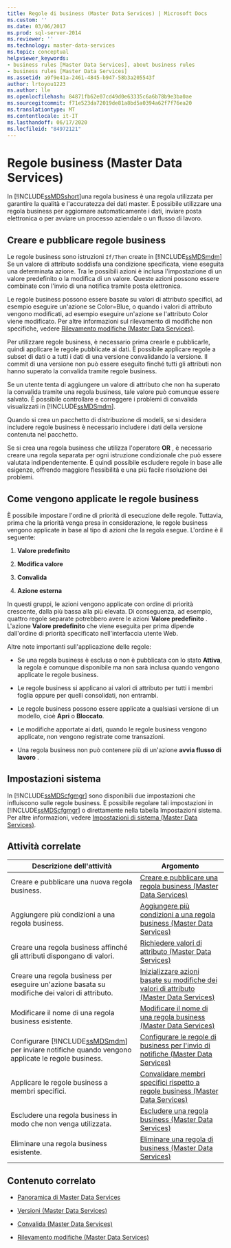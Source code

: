 ```yaml
---
title: Regole di business (Master Data Services) | Microsoft Docs
ms.custom: ''
ms.date: 03/06/2017
ms.prod: sql-server-2014
ms.reviewer: ''
ms.technology: master-data-services
ms.topic: conceptual
helpviewer_keywords:
- business rules [Master Data Services], about business rules
- business rules [Master Data Services]
ms.assetid: a9f9e41a-2461-4845-b947-58b3a205543f
author: lrtoyou1223
ms.author: lle
ms.openlocfilehash: 84871fb62e07cd49d0e63335c6a6b78b9e3ba0ae
ms.sourcegitcommit: f71e523da72019de81a8bd5a0394a62f7f76ea20
ms.translationtype: MT
ms.contentlocale: it-IT
ms.lasthandoff: 06/17/2020
ms.locfileid: "84972121"
---
```

# <a name="business-rules-master-data-services"></a>Regole business (Master Data Services)
  In [!INCLUDE[ssMDSshort](../includes/ssmdsshort-md.md)]una regola business è una regola utilizzata per garantire la qualità e l'accuratezza dei dati master. È possibile utilizzare una regola business per aggiornare automaticamente i dati, inviare posta elettronica o per avviare un processo aziendale o un flusso di lavoro.  
  
## <a name="create-and-publish-business-rules"></a>Creare e pubblicare regole business  
 Le regole business sono istruzioni `If/Then` create in [!INCLUDE[ssMDSmdm](../includes/ssmdsmdm-md.md)] Se un valore di attributo soddisfa una condizione specificata, viene eseguita una determinata azione. Tra le possibili azioni è inclusa l'impostazione di un valore predefinito o la modifica di un valore. Queste azioni possono essere combinate con l'invio di una notifica tramite posta elettronica.  
  
 Le regole business possono essere basate su valori di attributo specifici, ad esempio eseguire un'azione se Color=Blue, o quando i valori di attributo vengono modificati, ad esempio eseguire un'azione se l'attributo Color viene modificato. Per altre informazioni sul rilevamento di modifiche non specifiche, vedere [Rilevamento modifiche &#40;Master Data Services&#41;](change-tracking-master-data-services.md).  
  
 Per utilizzare regole business, è necessario prima crearle e pubblicarle, quindi applicare le regole pubblicate ai dati. È possibile applicare regole a subset di dati o a tutti i dati di una versione convalidando la versione. Il commit di una versione non può essere eseguito finché tutti gli attributi non hanno superato la convalida tramite regole business.  
  
 Se un utente tenta di aggiungere un valore di attributo che non ha superato la convalida tramite una regola business, tale valore può comunque essere salvato. È possibile controllare e correggere i problemi di convalida visualizzati in [!INCLUDE[ssMDSmdm](../includes/ssmdsmdm-md.md)].  
  
 Quando si crea un pacchetto di distribuzione di modelli, se si desidera includere regole business è necessario includere i dati della versione contenuta nel pacchetto.  
  
 Se si crea una regola business che utilizza l'operatore **OR** , è necessario creare una regola separata per ogni istruzione condizionale che può essere valutata indipendentemente. È quindi possibile escludere regole in base alle esigenze, offrendo maggiore flessibilità e una più facile risoluzione dei problemi.  
  
## <a name="how-business-rules-are-applied"></a>Come vengono applicate le regole business  
 È possibile impostare l'ordine di priorità di esecuzione delle regole. Tuttavia, prima che la priorità venga presa in considerazione, le regole business vengono applicate in base al tipo di azioni che la regola esegue. L'ordine è il seguente:  
  
1.  **Valore predefinito**  
  
2.  **Modifica valore**  
  
3.  **Convalida**  
  
4.  **Azione esterna**  
  
 In questi gruppi, le azioni vengono applicate con ordine di priorità crescente, dalla più bassa alla più elevata. Di conseguenza, ad esempio, quattro regole separate potrebbero avere le azioni **Valore predefinito** . L'azione **Valore predefinito** che viene eseguita per prima dipende dall'ordine di priorità specificato nell'interfaccia utente Web.  
  
 Altre note importanti sull'applicazione delle regole:  
  
-   Se una regola business è esclusa o non è pubblicata con lo stato **Attiva**, la regola è comunque disponibile ma non sarà inclusa quando vengono applicate le regole business.  
  
-   Le regole business si applicano ai valori di attributo per tutti i membri foglia oppure per quelli consolidati, non entrambi.  
  
-   Le regole business possono essere applicate a qualsiasi versione di un modello, cioè **Apri** o **Bloccato**.  
  
-   Le modifiche apportate ai dati, quando le regole business vengono applicate, non vengono registrate come transazioni.  
  
-   Una regola business non può contenere più di un'azione **avvia flusso di lavoro** .  
  
## <a name="system-settings"></a>Impostazioni sistema  
 In [!INCLUDE[ssMDScfgmgr](../includes/ssmdscfgmgr-md.md)] sono disponibili due impostazioni che influiscono sulle regole business. È possibile regolare tali impostazioni in [!INCLUDE[ssMDScfgmgr](../includes/ssmdscfgmgr-md.md)] o direttamente nella tabella Impostazioni sistema. Per altre informazioni, vedere [Impostazioni di sistema &#40;Master Data Services&#41;](../../2014/master-data-services/system-settings-master-data-services.md).  
  
## <a name="related-tasks"></a>Attività correlate  
  
|Descrizione dell'attività|Argomento|  
|----------------------|-----------|  
|Creare e pubblicare una nuova regola business.|[Creare e pubblicare una regola business &#40;Master Data Services&#41;](../../2014/master-data-services/create-and-publish-a-business-rule-master-data-services.md)|  
|Aggiungere più condizioni a una regola business.|[Aggiungere più condizioni a una regola business &#40;Master Data Services&#41;](../../2014/master-data-services/add-multiple-conditions-to-a-business-rule-master-data-services.md)|  
|Creare una regola business affinché gli attributi dispongano di valori.|[Richiedere valori di attributo &#40;Master Data Services&#41;](../../2014/master-data-services/require-attribute-values-master-data-services.md)|  
|Creare una regola business per eseguire un'azione basata su modifiche dei valori di attributo.|[Inizializzare azioni basate su modifiche dei valori di attributo &#40;Master Data Services&#41;](../../2014/master-data-services/initiate-actions-based-on-attribute-value-changes-master-data-services.md)|  
|Modificare il nome di una regola business esistente.|[Modificare il nome di una regola business &#40;Master Data Services&#41;](../../2014/master-data-services/change-a-business-rule-name-master-data-services.md)|  
|Configurare [!INCLUDE[ssMDSmdm](../includes/ssmdsmdm-md.md)] per inviare notifiche quando vengono applicate le regole business.|[Configurare le regole di business per l'invio di notifiche &#40;Master Data Services&#41;](../../2014/master-data-services/configure-business-rules-to-send-notifications-master-data-services.md)|  
|Applicare le regole business a membri specifici.|[Convalidare membri specifici rispetto a regole business &#40;Master Data Services&#41;](../../2014/master-data-services/validate-specific-members-against-business-rules-master-data-services.md)|  
|Escludere una regola business in modo che non venga utilizzata.|[Escludere una regola business &#40;Master Data Services&#41;](../../2014/master-data-services/exclude-a-business-rule-master-data-services.md)|  
|Eliminare una regola business esistente.|[Eliminare una regola di business &#40;Master Data Services&#41;](../../2014/master-data-services/delete-a-business-rule-master-data-services.md)|  
  
## <a name="related-content"></a>Contenuto correlato  
  
-   [Panoramica di Master Data Services](master-data-services-overview-mds.md)  
  
-   [Versioni &#40;Master Data Services&#41;](../../2014/master-data-services/versions-master-data-services.md)  
  
-   [Convalida &#40;Master Data Services&#41;](../../2014/master-data-services/validation-master-data-services.md)  
  
-   [Rilevamento modifiche &#40;Master Data Services&#41;](change-tracking-master-data-services.md)  
  
  
